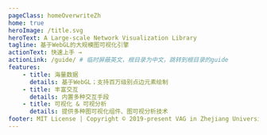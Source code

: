 ```yaml
---
pageClass: homeOverwriteZh
home: true
heroImage: /title.svg
heroText: A Large-scale Network Visualization Library
tagline: 基于WebGL的大规模图可视化引擎
actionText: 快速上手 →
actionLink: /guide/ # 临时屏蔽英文，根目录为中文，跳转到根目录的guide
features:
    - title: 海量数据
      details: 基于WebGL；支持百万级别点边元素绘制
    - title: 丰富交互
      details: 内置多种交互手段
    - title: 可视化 & 可视分析
      details: 提供多种图可视化组件、图可视分析技术
footer: MIT License | Copyright © 2019-present VAG in Zhejiang University
---
```


<background-gif/>
<!-- <demo-background/> -->
<!-- <demo-table/> -->
